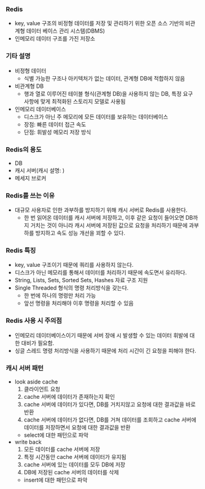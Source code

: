 ### Redis
- key, value 구조의 비정형 데이터를 저장 및 관리하기 위한 오픈 소스 기반의 비관계형 데이터 베이스 관리 시스템(DBMS)
- 인메모리 데이터 구조를 가진 저장소

### 기타 설명
- 비정형 데이터
  - 식별 가능한 구조나 아키텍처가 없는 데이터, 관계형 DB에 적합하지 않음
- 비관계형 DB
  - 행과 열로 이루어진 테이블 형식(관계형 DB)을 사용하지 않는 DB, 특정 요구 사항에 맞게 최적화된 스토리지 모델로 사용됨
- 인메모리 데이터베이스
  - 디스크가 아닌 주 메모리에 모든 데이터를 보유하는 데이터베이스
  - 장점: 빠른 데이터 접근 속도
  - 단점: 휘발성 메모리 저장 방식

### Redis의 용도
- DB
- 캐시 서버(캐시 설명: )
- 메세지 브로커

### Redis를 쓰는 이유
- 대규모 사용자로 인한 과부하를 방지하기 위해 캐시 서버로 Redis를 사용한다.
  - 한 번 읽어온 데이터를 캐시 서버에 저장하고, 이후 같은 요청이 들어오면 DB까지 거치는 것이 아니라 캐시 서버에 저장된 값으로 요청을 처리하기 때문에 과부하를 방지하고 속도 성능 개선을 꾀할 수 있다.

### Redis 특징
- key, value 구조이기 때문에 쿼리를 사용하지 않는다.
- 디스크가 아닌 메모리를 통해서 데이터를 처리하기 때문에 속도면서 유리하다.
- String, Lists, Sets, Sorted Sets, Hashes 자료 구조 지원
- Single Threaded 형식의 명령 처리방식을 갖는다.
  - 한 번에 하나의 명령만 처리 가능
  - 앞선 명령을 처리해야 이후 명령을 처리할 수 있음

### Redis 사용 시 주의점
- 인메모리 데이터베이스이기 때문에 서버 장애 시 발생할 수 있는 데이터 휘발에 대한 대비가 필요함.
- 싱글 스레드 명령 처리방식을 사용하기 때문에 처리 시간이 긴 요청을 피해야 한다.

### 캐시 서버 패턴
- look aside cache
    1. 클라이언트 요청
    2. cache 서버에 데이터가 존재하는지 확인
    3. cache 서버에 데이터가 있다면, DB를 거치지않고 요청에 대한 결과값을 바로 반환
    4. cache 서버에 데이터가 없다면, DB를 거쳐 데이터를 조회하고 cache 서버에 데이터를 저장하면서 요청에 대한 결과값을 반환
    - select에 대한 패턴으로 파악
- write back
    1. 모든 데이터를 cache 서버에 저장
    2. 특정 시간동안 cache 서버에 데이터가 유지됨
    3. cache 서버에 있는 데이터를 모두 DB에 저장
    4. DB에 저장된 cache 서버의 데이터를 삭제
    - insert에 대한 패턴으로 파악